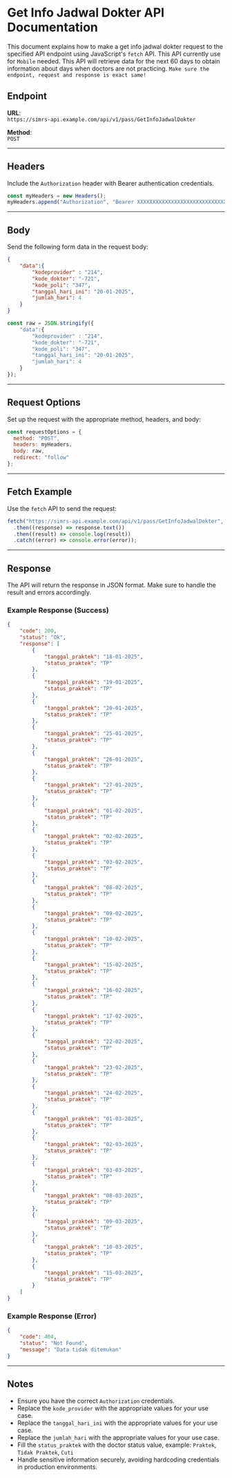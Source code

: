 
# Get Info Jadwal Dokter API Documentation

This document explains how to make a get info jadwal dokter request to the specified API endpoint using JavaScript's `fetch` API. This API currently use for `Mobile` needed.
This API will retrieve data for the next 60 days to obtain information about days when doctors are not practicing.
`Make sure the endpoint, request and response is exact same!`

## Endpoint

**URL**:  
`https://simrs-api.example.com/api/v1/pass/GetInfoJadwalDokter`

**Method**:  
`POST`

---

## Headers

Include the `Authorization` header with Bearer authentication credentials.

```javascript
const myHeaders = new Headers();
myHeaders.append("Authorization", "Bearer XXXXXXXXXXXXXXXXXXXXXXXXXXXXXX");
```

---

## Body

Send the following form data in the request body:

```json
{
    "data":{
        "kodeprovider" : "214",
        "kode_dokter": "-721",
        "kode_poli": "347",
        "tanggal_hari_ini": "20-01-2025",
        "jumlah_hari": 4
    }
}
```

```javascript
const raw = JSON.stringify({
    "data":{
        "kodeprovider" : "214",
        "kode_dokter": "-721",
        "kode_poli": "347",
        "tanggal_hari_ini": "20-01-2025",
        "jumlah_hari": 4
    }
});
```

---

## Request Options

Set up the request with the appropriate method, headers, and body:

```javascript
const requestOptions = {
  method: "POST",
  headers: myHeaders,
  body: raw,
  redirect: "follow"
};
```

---

## Fetch Example

Use the `fetch` API to send the request:

```javascript
fetch("https://simrs-api.example.com/api/v1/pass/GetInfoJadwalDokter", requestOptions)
  .then((response) => response.text())
  .then((result) => console.log(result))
  .catch((error) => console.error(error));
```

---

## Response

The API will return the response in JSON format. Make sure to handle the result and errors accordingly.

### Example Response (Success)
```json
{
    "code": 200,
    "status": "Ok",
    "response": [
        {
            "tanggal_praktek": "18-01-2025",
            "status_praktek": "TP"
        },
        {
            "tanggal_praktek": "19-01-2025",
            "status_praktek": "TP"
        },
        {
            "tanggal_praktek": "20-01-2025",
            "status_praktek": "TP"
        },
        {
            "tanggal_praktek": "25-01-2025",
            "status_praktek": "TP"
        },
        {
            "tanggal_praktek": "26-01-2025",
            "status_praktek": "TP"
        },
        {
            "tanggal_praktek": "27-01-2025",
            "status_praktek": "TP"
        },
        {
            "tanggal_praktek": "01-02-2025",
            "status_praktek": "TP"
        },
        {
            "tanggal_praktek": "02-02-2025",
            "status_praktek": "TP"
        },
        {
            "tanggal_praktek": "03-02-2025",
            "status_praktek": "TP"
        },
        {
            "tanggal_praktek": "08-02-2025",
            "status_praktek": "TP"
        },
        {
            "tanggal_praktek": "09-02-2025",
            "status_praktek": "TP"
        },
        {
            "tanggal_praktek": "10-02-2025",
            "status_praktek": "TP"
        },
        {
            "tanggal_praktek": "15-02-2025",
            "status_praktek": "TP"
        },
        {
            "tanggal_praktek": "16-02-2025",
            "status_praktek": "TP"
        },
        {
            "tanggal_praktek": "17-02-2025",
            "status_praktek": "TP"
        },
        {
            "tanggal_praktek": "22-02-2025",
            "status_praktek": "TP"
        },
        {
            "tanggal_praktek": "23-02-2025",
            "status_praktek": "TP"
        },
        {
            "tanggal_praktek": "24-02-2025",
            "status_praktek": "TP"
        },
        {
            "tanggal_praktek": "01-03-2025",
            "status_praktek": "TP"
        },
        {
            "tanggal_praktek": "02-03-2025",
            "status_praktek": "TP"
        },
        {
            "tanggal_praktek": "03-03-2025",
            "status_praktek": "TP"
        },
        {
            "tanggal_praktek": "08-03-2025",
            "status_praktek": "TP"
        },
        {
            "tanggal_praktek": "09-03-2025",
            "status_praktek": "TP"
        },
        {
            "tanggal_praktek": "10-03-2025",
            "status_praktek": "TP"
        },
        {
            "tanggal_praktek": "15-03-2025",
            "status_praktek": "TP"
        }
    ]
}
```

### Example Response (Error)
```json
{
    "code": 404,
    "status": "Not Found",
    "message": "Data tidak ditemukan"
}
```

---

## Notes
- Ensure you have the correct `Authorization` credentials.
- Replace the `kode_provider` with the appropriate values for your use case.
- Replace the `tanggal_hari_ini` with the appropriate values for your use case. 
- Replace the `jumlah_hari` with the appropriate values for your use case. 
- Fill the `status_praktek` with the doctor status value, example: `Praktek`, `Tidak Praktek`, `Cuti`
- Handle sensitive information securely, avoiding hardcoding credentials in production environments.
